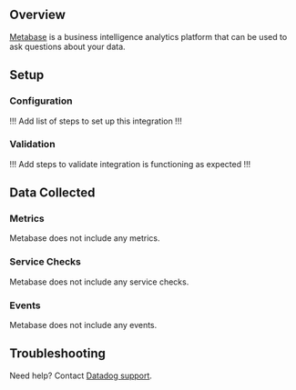 ## Overview

[Metabase][1] is a business intelligence analytics platform that can be used to ask questions about your data.

## Setup

### Configuration

!!! Add list of steps to set up this integration !!!

### Validation

!!! Add steps to validate integration is functioning as expected !!!

## Data Collected

### Metrics

Metabase does not include any metrics.

### Service Checks

Metabase does not include any service checks.

### Events

Metabase does not include any events.

## Troubleshooting

Need help? Contact [Datadog support][2].

[1]: https://www.metabase.com/
[2]: https://docs.datadoghq.com/help/
